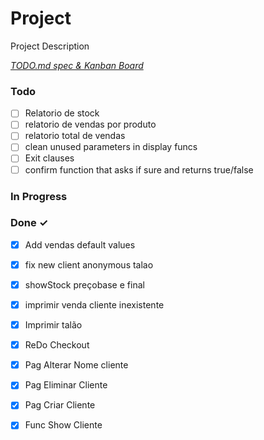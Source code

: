 # Project

Project Description

<em>[TODO.md spec & Kanban Board](https://bit.ly/3fCwKfM)</em>

### Todo

- [ ] Relatorio de stock  
- [ ] relatorio de vendas por produto  
- [ ] relatorio total de vendas  
- [ ] clean unused parameters in display funcs  
- [ ] Exit clauses  
- [ ] confirm function that asks if sure and returns true/false  

### In Progress


### Done ✓

- [x] Add vendas default values  
- [x] fix new client anonymous talao  
- [x] showStock preçobase e final  
- [x] imprimir venda cliente inexistente  
- [x] Imprimir talão  
- [x] ReDo Checkout  
- [x] Pag Alterar Nome cliente  
- [x] Pag Eliminar Cliente  
- [x] Pag Criar Cliente  
- [x] Func Show Cliente  

